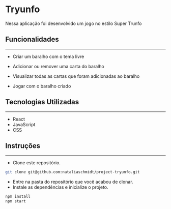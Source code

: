 # Tryunfo

Nessa aplicação foi desenvolvido um jogo no estilo Super Trunfo

## Funcionalidades
<hr>

- Criar um baralho com o tema livre

- Adicionar ou remover uma carta do baralho

- Visualizar todas as cartas que foram adicionadas ao baralho

- Jogar com o baralho criado

## Tecnologias Utilizadas
<hr>

- React
- JavaScript
- CSS

## Instruções
<hr>

- Clone este repositório.

```bash
git clone git@github.com:nataliaschmidt/project-tryunfo.git
```

- Entre na pasta do repositório que você acabou de clonar.
- Instale as dependências e inicialize o projeto.
```bash
npm install
npm start
```